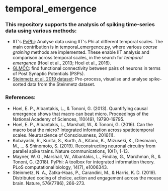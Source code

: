 # temporal_emergence

### This repository supports the analysis of spiking time-series data using various methods:

- IIT's [PyPhi](https://pyphi.readthedocs.io/en/latest/): Analyse data using IIT's Phi at different temporal scales. The main contribution is in temporal_emergence.py, where various *coarse graining* methods are implemented. These enable IIT analysis and comparison across temporal scales, in the search for *temporal emergence* (Hoel et al., 2013; Hoel et al., 2016). 
- [GLMCC](https://github.com/NII-Kobayashi/GLMCC): find functional connectivity between pairs of neurons in terms of Post Synaptic Potentials (PSPs).
- [Steinmetz et al. 2019 dataset](https://github.com/nsteinme/steinmetz-et-al-2019/wiki/data-files): Pre-process, visualise and analyse spike-sorted data from the Steinmetz dataset. 

### References:

- Hoel, E. P., Albantakis, L., & Tononi, G. (2013). Quantifying causal emergence shows that macro can beat micro. Proceedings of the National Academy of Sciences, 110(49), 19790-19795.
- Hoel, E. P., Albantakis, L., Marshall, W., & Tononi, G. (2016). Can the macro beat the micro? Integrated information across spatiotemporal scales. Neuroscience of Consciousness, 2016(1).
- Kobayashi, R., Kurita, S., Kurth, A., Kitano, K., Mizuseki, K., Diesmann, M., ... & Shinomoto, S. (2019). Reconstructing neuronal circuitry from parallel spike trains. Nature communications, 10(1), 1-13.
- Mayner, W. G., Marshall, W., Albantakis, L., Findlay, G., Marchman, R., & Tononi, G. (2018). PyPhi: A toolbox for integrated information theory. PLoS computational biology, 14(7), e1006343.
- Steinmetz, N. A., Zatka-Haas, P., Carandini, M., & Harris, K. D. (2019). Distributed coding of choice, action and engagement across the mouse brain. Nature, 576(7786), 266-273.
